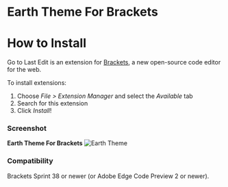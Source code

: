Earth Theme For Brackets
=====================

How to Install
==============
Go to Last Edit is an extension for [Brackets](https://github.com/adobe/brackets/), a new open-source code editor for the web.

To install extensions:

1. Choose _File > Extension Manager_ and select the _Available_ tab
2. Search for this extension
3. Click _Install_!

### Screenshot
<b>Earth Theme For Brackets</b>
![Earth Theme](https://github.com/Denisov21/EarthThemeForBrackets/blob/master/screenshot.png)



### Compatibility
Brackets Sprint 38 or newer (or Adobe Edge Code Preview 2 or newer).
